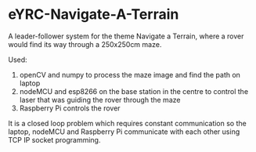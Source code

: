 # eYRC-Navigate-A-Terrain
A leader-follower system for the theme Navigate a Terrain, where a rover would find its way through a 250x250cm maze. 

Used:
1. openCV and numpy to process the maze image and find the path on laptop
2. nodeMCU and esp8266 on the base station in the centre to control the laser that was guiding the rover through the maze
3. Raspberry Pi controls the rover

It is a closed loop problem which requires constant communication so the laptop, nodeMCU and Raspberry Pi communicate with each other using TCP IP socket programming.
